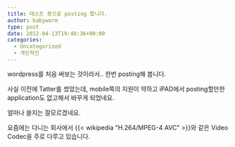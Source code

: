 ```yaml
---
title: 테스트 용으로 posting 합니다.
author: babyworm
type: post
date: 2012-04-13T19:48:36+00:00
categories:
  - Uncategorized
  - 개인적인
---
```

wordpress를 처음 써보는 것이라서.. 한번 posting해 봅니다.

사실 이전에 Tatter를 썼었는데, mobile쪽의 지원이 약하고 iPAD에서 posting할만한 application도 없고해서 바꾸게 되었네요.

얼마나 쓸지는 잘모르겠네요.

요즘에는 다니는 회사에서 {{< wikipedia "H.264/MPEG-4 AVC" >}}와 같은 Video Codec을 주로 다루고 있습니다.


